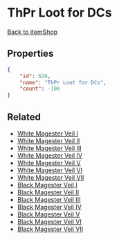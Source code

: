 # ThPr Loot for DCs

<no description available>

[Back to itemShop](../item-shops.md)

## Properties

```json
{
    "id": 626,
    "name": "ThPr Loot for DCs",
    "count": -100
}
```

## Related

- [White Magester Veil I](../items/18790-white-magester-veil-i.md)
- [White Magester Veil II](../items/18791-white-magester-veil-ii.md)
- [White Magester Veil III](../items/18792-white-magester-veil-iii.md)
- [White Magester Veil IV](../items/18793-white-magester-veil-iv.md)
- [White Magester Veil V](../items/18794-white-magester-veil-v.md)
- [White Magester Veil VI](../items/18795-white-magester-veil-vi.md)
- [White Magester Veil VII](../items/18796-white-magester-veil-vii.md)
- [Black Magester Veil I](../items/18797-black-magester-veil-i.md)
- [Black Magester Veil II](../items/18798-black-magester-veil-ii.md)
- [Black Magester Veil III](../items/18799-black-magester-veil-iii.md)
- [Black Magester Veil IV](../items/18800-black-magester-veil-iv.md)
- [Black Magester Veil V](../items/18801-black-magester-veil-v.md)
- [Black Magester Veil VI](../items/18802-black-magester-veil-vi.md)
- [Black Magester Veil VII](../items/18803-black-magester-veil-vii.md)

